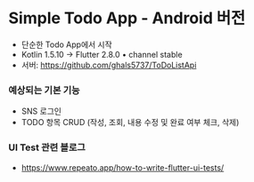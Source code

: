 # Simple Todo App - Android 버전

- 단순한 Todo App에서 시작
- Kotlin 1.5.10 -> Flutter 2.8.0 • channel stable
- 서버: https://github.com/ghals5737/ToDoListApi

### 예상되는 기본 기능
- SNS 로그인
- TODO 항목 CRUD (작성, 조회, 내용 수정 및 완료 여부 체크, 삭제)

### UI Test 관련 블로그
- https://www.repeato.app/how-to-write-flutter-ui-tests/